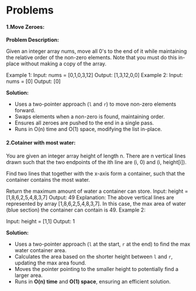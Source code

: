 <h1>Problems</h1>
<h4>1.Move Zeroes:</h4>
<b>Problem Description:</b>
<p>

Given an integer array nums, move all 0's to the end of it while maintaining the relative order of the non-zero elements.
Note that you must do this in-place without making a copy of the array.

Example 1:
Input: nums = [0,1,0,3,12]
Output: [1,3,12,0,0]
Example 2:
Input: nums = [0]
Output: [0]
</p>

<b>Solution:</b>
- Uses a two-pointer approach (`l` and `r`) to move non-zero elements forward.
- Swaps elements when a non-zero is found, maintaining order.
- Ensures all zeroes are pushed to the end in a single pass.
- Runs in O(n) time and O(1) space, modifying the list in-place.

<h4>2.Cotainer with most water:</h4>
<p>
You are given an integer array height of length n. There are n vertical lines drawn such that the two endpoints of the ith line are (i, 0) and (i, height[i]).

Find two lines that together with the x-axis form a container, such that the container contains the most water.

Return the maximum amount of water a container can store.
Input: height = [1,8,6,2,5,4,8,3,7]
Output: 49
Explanation: The above vertical lines are represented by array [1,8,6,2,5,4,8,3,7]. In this case, the max area of water (blue section) the container can contain is 49.
Example 2:

Input: height = [1,1]
Output: 1
</p>

<b>Solution:</b>

- Uses a two-pointer approach (`l` at the start, `r` at the end) to find the max water container area.  
- Calculates the area based on the shorter height between `l` and `r`, updating the max area found.  
- Moves the pointer pointing to the smaller height to potentially find a larger area.  
- Runs in **O(n) time** and **O(1) space**, ensuring an efficient solution. 